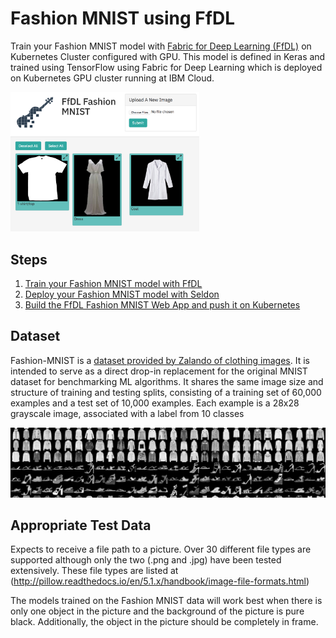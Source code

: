 # Fashion MNIST using FfDL
Train your Fashion MNIST model with [Fabric for Deep Learning (FfDL)](https://github.com/IBM/FfDL) on Kubernetes Cluster configured with GPU. This model is defined in Keras and trained using TensorFlow using Fabric for Deep Learning which is deployed on Kubernetes GPU cluster running at IBM Cloud.

<img src="fashion-mnist-webapp/static/img/ffdl-fashion.png" height="60%" width="60%">

## Steps
1. [Train your Fashion MNIST model with FfDL](fashion-train)
2. [Deploy your Fashion MNIST model with Seldon](seldon-deployment)
3. [Build the FfDL Fashion MNIST Web App and push it on Kubernetes](fashion-mnist-webapp)

## Dataset
Fashion-MNIST is a [dataset provided by Zalando of clothing images](https://github.com/zalandoresearch/fashion-mnist). It is intended to serve as a direct drop-in replacement for the original MNIST dataset for benchmarking ML algorithms. It shares the same image size and structure of training and testing splits, consisting of a training set of 60,000 examples and a test set of 10,000 examples. Each example is a 28x28 grayscale image, associated with a label from 10 classes

<img src="fashion-mnist-webapp/static/img/p1.png">

## Appropriate Test Data

Expects to receive a file path to a picture. Over 30 different file types are supported although only the two (.png and .jpg) have been tested extensively. These file types are listed at (http://pillow.readthedocs.io/en/5.1.x/handbook/image-file-formats.html)

The models trained on the Fashion MNIST data will work best when there is only one object in the picture and the background of the picture is pure black. Additionally, the object in the picture should be completely in frame.
